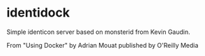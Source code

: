identidock
==========

Simple identicon server based on monsterid from Kevin Gaudin.

From "Using Docker" by Adrian Mouat published by O'Reilly Media
